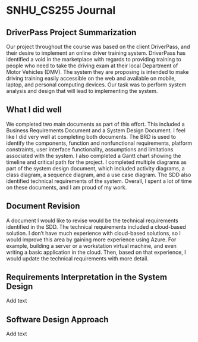 # SNHU_CS255 Journal

## DriverPass Project Summarization
Our project throughout the course was based on the client DriverPass, and their desire to implement an online driver training system. DriverPass has identified a void in the marketplace with regards to providing training to people who need to take the driving exam at their local Department of Motor Vehicles (DMV). The system they are proposing is intended to make driving training easily accessible on the web and available on mobile, laptop, and personal computing devices. Our task was to perform system analysis and design that will lead to implementing the system.

## What I did well
We completed two main documents as part of this effort. This included a Business Requirements Document and a System Design Document. I feel like I did very well at completing both documents. The BRD is used to identify the components, function and nonfunctional requirements, platform constraints, user interface functionality, assumptions and limitations associated with the system. I also completed a Gantt chart showing the timeline and critical path for the project. I completed multiple diagrams as part of the system design document, which included activity diagrams, a class diagram, a sequence diagram, and a use case diagram. The SDD also identified technical requirements of the system. Overall, I spent a lot of time on these documents, and I am proud of my work.

## Document Revision
A document I would like to revise would be the technical requirements identified in the SDD. The technical requirements included a cloud-based solution. I don’t have much experience with cloud-based solutions, so I would improve this area by gaining more experience using Azure. For example, building a server or a workstation virtual machine, and even writing a basic application in the cloud. Then, based on that experience, I would update the technical requirements with more detail.

## Requirements Interpretation in the System Design
Add text

## Software Design Approach
Add text

